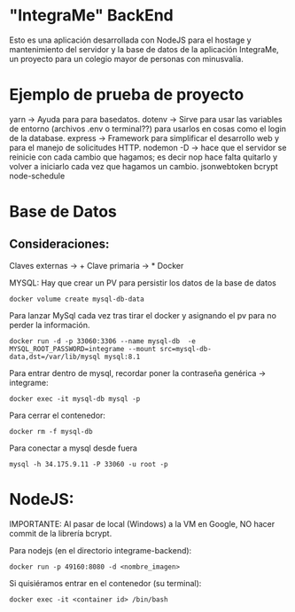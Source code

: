 # "IntegraMe" BackEnd

Esto es una aplicación desarrollada con NodeJS para el hostage y mantenimiento del servidor y la base de datos de la aplicación IntegraMe, un proyecto para un colegio mayor de personas con minusvalía.

# Ejemplo de prueba de proyecto
yarn → Ayuda para para basedatos.
dotenv → Sirve para usar las variables de entorno (archivos .env o terminal??) para usarlos en cosas como el login de la database.
express → Framework para simplificar el desarrollo web y para el manejo de solicitudes HTTP.
nodemon -D -> hace que el servidor se reinicie con cada cambio que hagamos; es decir nop hace falta quitarlo y volver a iniciarlo cada vez que hagamos un cambio.
jsonwebtoken
bcrypt
node-schedule

# Base de Datos
## Consideraciones:
Claves externas → +
Clave primaria → *
Docker

MYSQL:
Hay que crear un PV para persistir los datos de la base de datos

```
docker volume create mysql-db-data
```

Para lanzar MySql cada vez tras tirar el docker y asignando el pv para no perder la información.

```		
docker run -d -p 33060:3306 --name mysql-db  -e MYSQL_ROOT_PASSWORD=integrame --mount src=mysql-db-data,dst=/var/lib/mysql mysql:8.1
```

Para entrar dentro de mysql, recordar poner la contraseña genérica → integrame:
```
docker exec -it mysql-db mysql -p
```

Para cerrar el contenedor:
```
docker rm -f mysql-db
```

Para conectar a mysql desde fuera

```
mysql -h 34.175.9.11 -P 33060 -u root -p
```

	
# NodeJS:
IMPORTANTE: Al pasar de local (Windows) a la VM en Google, NO hacer commit de la librería bcrypt.

Para nodejs (en el directorio integrame-backend):
```
docker run -p 49160:8080 -d <nombre_imagen>
```

Si quisiéramos entrar en el contenedor (su terminal):
 ```
docker exec -it <container id> /bin/bash
```
